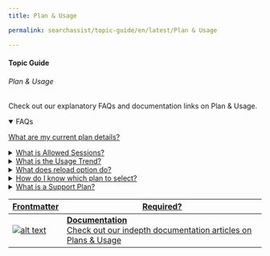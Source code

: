 ```yaml
---
title: Plan & Usage

permalink: searchassist/topic-guide/en/latest/Plan & Usage

---
```

#### Topic Guide
###### Plan & Usage

  Check out our explanatory FAQs and documentation links on Plan & Usage.

<details open>
  <summary>FAQs
  </summary>
 <a class="doc-link" target="_blank" href="https://developer.kore.ai/docs/bots/bot-settings/plan-usage/plans-overview/">
 
  What are my current plan details?

</a>
  <a class="nested-accordian-link" target="_blank" href="https://developer.kore.ai/docs/bots/bot-settings/plan-usage/plans-overview/#Billing_Units">
  <details class="nested-details">
 
  <summary>What is Allowed Sessions?
  </summary>

 
   The number of sessions that will be coved by the balance remaining in your account

  </details>
 </a>
<a class="nested-accordian-link" target="_blank" href="https://developer.kore.ai/docs/bots/bot-settings/plan-usage/usage-plans/#Usage_Details">
  <details class="nested-details">
 
  <summary>What is the Usage Trend?
  </summary>

   You can view the billing sessions consumed by the bot in a given period

  </details>
 </a>
<a class="nested-accordian-link" target="_blank" href="https://developer.kore.ai/docs/bots/bot-settings/plan-usage/usage-plans/">
  <details class="nested-details">
 
  <summary>What does reload option do?
  </summary>

   You can use this to top up your account, thus increasing the number of sessions under the current plan

  </details>
 </a>
  <a class="nested-accordian-link" target="_blank" href="https://developer.kore.ai/docs/bots/bot-settings/plan-usage/usage-plans/">
  <details class="nested-details">
 
  <summary>How do I know which plan to select?
  </summary>

   The change plan option gives you the various plans available with a suggestion based on your current usage

  </details>
 </a>
  
  <a class="nested-accordian-link" target="_blank" href="https://developer.kore.ai/docs/bots/bot-settings/plan-usage/plans-overview/#Support_Plans">
  <details class="nested-details">
 
  <summary>What is a Support Plan?
  </summary>

   Every paid bot comes with a default basic support plan. You can upgrade to get better assistance from the platform support team

  </details>
 </a>

</details>


<a class="doc-link" target="_blank" href="https://developer.kore.ai/docs/bots/bot-settings/plan-usage/plans-overview/">
 

| Frontmatter | Required? |
|-------------|-------------|
| ![alt text](images/docIcon.svg "Title") | **Documentation**  <br /> Check out our indepth documentation articles on Plans & Usage | 


</a>
